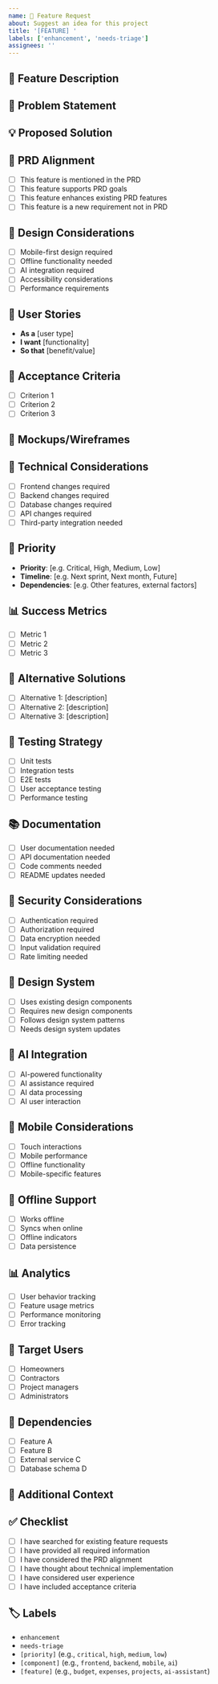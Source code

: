 ```yaml
---
name: 🚀 Feature Request
about: Suggest an idea for this project
title: '[FEATURE] '
labels: ['enhancement', 'needs-triage']
assignees: ''
---
```


## 🚀 **Feature Description**
<!-- A clear and concise description of the feature you'd like to see -->

## 🎯 **Problem Statement**
<!-- What problem does this feature solve? -->
<!-- What is the current limitation or pain point? -->

## 💡 **Proposed Solution**
<!-- A clear and concise description of what you want to happen -->
<!-- How should this feature work? -->

## 🔄 **PRD Alignment**
<!-- How does this feature align with the PRD? -->
- [ ] This feature is mentioned in the PRD
- [ ] This feature supports PRD goals
- [ ] This feature enhances existing PRD features
- [ ] This feature is a new requirement not in PRD

## 🎨 **Design Considerations**
<!-- Design and UX considerations -->
- [ ] Mobile-first design required
- [ ] Offline functionality needed
- [ ] AI integration required
- [ ] Accessibility considerations
- [ ] Performance requirements

## 📱 **User Stories**
<!-- User stories for this feature -->
- **As a** [user type]
- **I want** [functionality]
- **So that** [benefit/value]

## 🧪 **Acceptance Criteria**
<!-- Clear acceptance criteria for this feature -->
- [ ] Criterion 1
- [ ] Criterion 2
- [ ] Criterion 3

## 🎨 **Mockups/Wireframes**
<!-- If applicable, add mockups or wireframes -->
<!-- Drag and drop images here -->

## 🔧 **Technical Considerations**
<!-- Technical implementation considerations -->
- [ ] Frontend changes required
- [ ] Backend changes required
- [ ] Database changes required
- [ ] API changes required
- [ ] Third-party integration needed

## 🎯 **Priority**
<!-- Priority assessment -->
- **Priority**: [e.g. Critical, High, Medium, Low]
- **Timeline**: [e.g. Next sprint, Next month, Future]
- **Dependencies**: [e.g. Other features, external factors]

## 📊 **Success Metrics**
<!-- How will we measure success? -->
- [ ] Metric 1
- [ ] Metric 2
- [ ] Metric 3

## 🔄 **Alternative Solutions**
<!-- Alternative approaches considered -->
- [ ] Alternative 1: [description]
- [ ] Alternative 2: [description]
- [ ] Alternative 3: [description]

## 🧪 **Testing Strategy**
<!-- How will this feature be tested? -->
- [ ] Unit tests
- [ ] Integration tests
- [ ] E2E tests
- [ ] User acceptance testing
- [ ] Performance testing

## 📚 **Documentation**
<!-- Documentation requirements -->
- [ ] User documentation needed
- [ ] API documentation needed
- [ ] Code comments needed
- [ ] README updates needed

## 🔐 **Security Considerations**
<!-- Security implications -->
- [ ] Authentication required
- [ ] Authorization required
- [ ] Data encryption needed
- [ ] Input validation required
- [ ] Rate limiting needed

## 🎨 **Design System**
<!-- Design system compliance -->
- [ ] Uses existing design components
- [ ] Requires new design components
- [ ] Follows design system patterns
- [ ] Needs design system updates

## 🤖 **AI Integration**
<!-- AI feature considerations -->
- [ ] AI-powered functionality
- [ ] AI assistance required
- [ ] AI data processing
- [ ] AI user interaction

## 📱 **Mobile Considerations**
<!-- Mobile-specific requirements -->
- [ ] Touch interactions
- [ ] Mobile performance
- [ ] Offline functionality
- [ ] Mobile-specific features

## 🔄 **Offline Support**
<!-- Offline functionality requirements -->
- [ ] Works offline
- [ ] Syncs when online
- [ ] Offline indicators
- [ ] Data persistence

## 📊 **Analytics**
<!-- Analytics and tracking -->
- [ ] User behavior tracking
- [ ] Feature usage metrics
- [ ] Performance monitoring
- [ ] Error tracking

## 🎯 **Target Users**
<!-- Who will use this feature? -->
- [ ] Homeowners
- [ ] Contractors
- [ ] Project managers
- [ ] Administrators

## 🔄 **Dependencies**
<!-- Dependencies on other features or systems -->
- [ ] Feature A
- [ ] Feature B
- [ ] External service C
- [ ] Database schema D

## 📝 **Additional Context**
<!-- Add any other context about the feature request here -->

## ✅ **Checklist**
<!-- Pre-submission checklist -->
- [ ] I have searched for existing feature requests
- [ ] I have provided all required information
- [ ] I have considered the PRD alignment
- [ ] I have thought about technical implementation
- [ ] I have considered user experience
- [ ] I have included acceptance criteria

## 🏷️ **Labels**
<!-- Suggested labels for this issue -->
- `enhancement`
- `needs-triage`
- `[priority]` (e.g., `critical`, `high`, `medium`, `low`)
- `[component]` (e.g., `frontend`, `backend`, `mobile`, `ai`)
- `[feature]` (e.g., `budget`, `expenses`, `projects`, `ai-assistant`)
